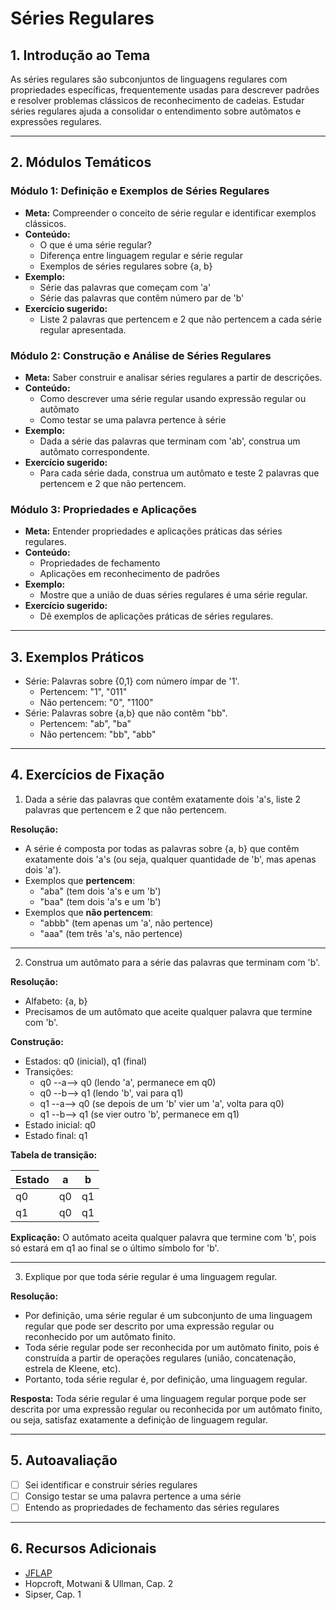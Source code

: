 # Séries Regulares

## 1. Introdução ao Tema

As séries regulares são subconjuntos de linguagens regulares com propriedades específicas, frequentemente usadas para descrever padrões e resolver problemas clássicos de reconhecimento de cadeias. Estudar séries regulares ajuda a consolidar o entendimento sobre autômatos e expressões regulares.

---

## 2. Módulos Temáticos

### Módulo 1: Definição e Exemplos de Séries Regulares

- **Meta:** Compreender o conceito de série regular e identificar exemplos clássicos.
- **Conteúdo:**
  - O que é uma série regular?
  - Diferença entre linguagem regular e série regular
  - Exemplos de séries regulares sobre {a, b}
- **Exemplo:**
  - Série das palavras que começam com 'a'
  - Série das palavras que contêm número par de 'b'
- **Exercício sugerido:**
  - Liste 2 palavras que pertencem e 2 que não pertencem a cada série regular apresentada.

### Módulo 2: Construção e Análise de Séries Regulares

- **Meta:** Saber construir e analisar séries regulares a partir de descrições.
- **Conteúdo:**
  - Como descrever uma série regular usando expressão regular ou autômato
  - Como testar se uma palavra pertence à série
- **Exemplo:**
  - Dada a série das palavras que terminam com 'ab', construa um autômato correspondente.
- **Exercício sugerido:**
  - Para cada série dada, construa um autômato e teste 2 palavras que pertencem e 2 que não pertencem.

### Módulo 3: Propriedades e Aplicações

- **Meta:** Entender propriedades e aplicações práticas das séries regulares.
- **Conteúdo:**
  - Propriedades de fechamento
  - Aplicações em reconhecimento de padrões
- **Exemplo:**
  - Mostre que a união de duas séries regulares é uma série regular.
- **Exercício sugerido:**
  - Dê exemplos de aplicações práticas de séries regulares.

---

## 3. Exemplos Práticos

- Série: Palavras sobre {0,1} com número ímpar de '1'.
  - Pertencem: "1", "011"
  - Não pertencem: "0", "1100"
- Série: Palavras sobre {a,b} que não contêm "bb".
  - Pertencem: "ab", "ba"
  - Não pertencem: "bb", "abb"

---

## 4. Exercícios de Fixação

1. Dada a série das palavras que contêm exatamente dois 'a's, liste 2 palavras que pertencem e 2 que não pertencem.

<!-- RESOLUÇÃO E EXPLICAÇÃO DIDÁTICA -->

**Resolução:**

- A série é composta por todas as palavras sobre {a, b} que contêm exatamente dois 'a's (ou seja, qualquer quantidade de 'b', mas apenas dois 'a').
- Exemplos que **pertencem**:
  - "aba" (tem dois 'a's e um 'b')
  - "baa" (tem dois 'a's e um 'b')
- Exemplos que **não pertencem**:
  - "abbb" (tem apenas um 'a', não pertence)
  - "aaa" (tem três 'a's, não pertence)

---

2. Construa um autômato para a série das palavras que terminam com 'b'.

<!-- RESOLUÇÃO E EXPLICAÇÃO DIDÁTICA -->

**Resolução:**

- Alfabeto: {a, b}
- Precisamos de um autômato que aceite qualquer palavra que termine com 'b'.

**Construção:**

- Estados: q0 (inicial), q1 (final)
- Transições:
  - q0 --a--> q0 (lendo 'a', permanece em q0)
  - q0 --b--> q1 (lendo 'b', vai para q1)
  - q1 --a--> q0 (se depois de um 'b' vier um 'a', volta para q0)
  - q1 --b--> q1 (se vier outro 'b', permanece em q1)
- Estado inicial: q0
- Estado final: q1

**Tabela de transição:**

| Estado | a   | b   |
| ------ | --- | --- |
| q0     | q0  | q1  |
| q1     | q0  | q1  |

**Explicação:**
O autômato aceita qualquer palavra que termine com 'b', pois só estará em q1 ao final se o último símbolo for 'b'.

---

3. Explique por que toda série regular é uma linguagem regular.

<!-- RESOLUÇÃO E EXPLICAÇÃO DIDÁTICA -->

**Resolução:**

- Por definição, uma série regular é um subconjunto de uma linguagem regular que pode ser descrito por uma expressão regular ou reconhecido por um autômato finito.
- Toda série regular pode ser reconhecida por um autômato finito, pois é construída a partir de operações regulares (união, concatenação, estrela de Kleene, etc).
- Portanto, toda série regular é, por definição, uma linguagem regular.

**Resposta:**
Toda série regular é uma linguagem regular porque pode ser descrita por uma expressão regular ou reconhecida por um autômato finito, ou seja, satisfaz exatamente a definição de linguagem regular.

---

## 5. Autoavaliação

- [ ] Sei identificar e construir séries regulares
- [ ] Consigo testar se uma palavra pertence a uma série
- [ ] Entendo as propriedades de fechamento das séries regulares

---

## 6. Recursos Adicionais

- [JFLAP](http://www.jflap.org/)
- Hopcroft, Motwani & Ullman, Cap. 2
- Sipser, Cap. 1
